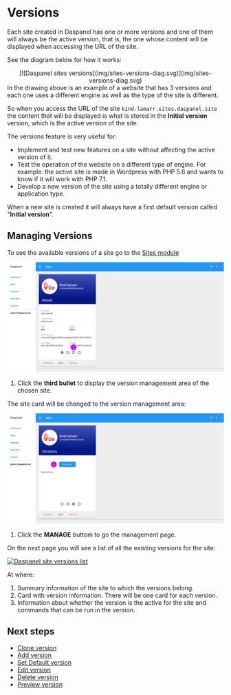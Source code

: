 # Versions

Each site created in Daspanel has one or more versions and one of them will 
always be the active version, that is, the one whose content will be displayed 
when accessing the URL of the site.

See the diagram below for how it works:

<center>
[![Daspanel sites versions](img/sites-versions-diag.svg)](img/sites-versions-diag.svg)
</center>
In the drawing above is an example of a website that has 3 versions and each 
one uses a different engine as well as the type of the site is different.

So when you access the URL of the site `kind-lamarr.sites.daspanel.site` the 
content that will be displayed is what is stored in the **Initial version** 
version, which is the active version of the site.

The versions feature is very useful for:

* Implement and test new features on a site without affecting the active version of it.
* Test the operation of the website on a different type of engine. For example: 
the active site is made in Wordpress with PHP 5.6 and wants to know if it will 
work with PHP 7.1.
* Develop a new version of the site using a totally different engine or application type.

When a new site is created it will always have a first default version called "**Initial version**".

## Managing Versions

To see the available versions of a site go to the [Sites module](http://admin.daspanel.site/sites/)

[![Daspanel site versions](img/site-versions.png)](img/site-versions.png)

1. Click the **third bullet** to display the version management area of the chosen site.

The site card will be changed to the version management area:

[![Daspanel site versions tab](img/site-versions-area.png)](img/site-versions-area.png)

1. Click the **MANAGE** buttom to go the management page.

On the next page you will see a list of all the existing versions for the site:

[![Daspanel site versions list](/img/site-versions-list.png)](/img/site-versions-list.png)

At where:

1. Summary information of the site to which the versions belong.
2. Card with version information. There will be one card for each version.
3. Information about whether the version is the active for the site and commands 
that can be run in the version.

## Next steps

* [Clone version](/help/sites/versions/clone)
* [Add version](/help/sites/versions/add)
* [Set Default version](/help/sites/versions/default)
* [Edit version](/help/sites/versions/edit)
* [Delete version](/help/sites/versions/delete)
* [Preview version](/help/sites/versions/preview)


